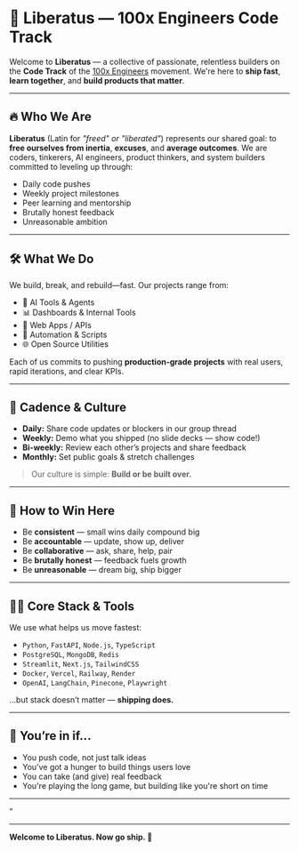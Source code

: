 # 🚀 Liberatus — 100x Engineers Code Track

Welcome to **Liberatus** — a collective of passionate, relentless builders on the **Code Track** of the [100x Engineers](https://100x.engineer) movement. We're here to **ship fast**, **learn together**, and **build products that matter**.

---

## 🔥 Who We Are

**Liberatus** (Latin for *"freed" or "liberated"*) represents our shared goal: to **free ourselves from inertia**, **excuses**, and **average outcomes**. We are coders, tinkerers, AI engineers, product thinkers, and system builders committed to leveling up through:

- Daily code pushes  
- Weekly project milestones  
- Peer learning and mentorship  
- Brutally honest feedback  
- Unreasonable ambition

---

## 🛠️ What We Do

We build, break, and rebuild—fast. Our projects range from:

- 🧠 AI Tools & Agents  
- 📊 Dashboards & Internal Tools  
- 📱 Web Apps / APIs  
- 🤖 Automation & Scripts  
- 🌐 Open Source Utilities  

Each of us commits to pushing **production-grade projects** with real users, rapid iterations, and clear KPIs.

---

## 📆 Cadence & Culture

- **Daily:** Share code updates or blockers in our group thread  
- **Weekly:** Demo what you shipped (no slide decks — show code!)  
- **Bi-weekly:** Review each other’s projects and share feedback  
- **Monthly:** Set public goals & stretch challenges  

> Our culture is simple: **Build or be built over.**

---

## 👊 How to Win Here

- Be **consistent** — small wins daily compound big  
- Be **accountable** — update, show up, deliver  
- Be **collaborative** — ask, share, help, pair  
- Be **brutally honest** — feedback fuels growth  
- Be **unreasonable** — dream big, ship bigger  

---

## 🧑‍💻 Core Stack & Tools

We use what helps us move fastest:

- `Python`, `FastAPI`, `Node.js`, `TypeScript`  
- `PostgreSQL`, `MongoDB`, `Redis`  
- `Streamlit`, `Next.js`, `TailwindCSS`  
- `Docker`, `Vercel`, `Railway`, `Render`  
- `OpenAI`, `LangChain`, `Pinecone`, `Playwright`

…but stack doesn’t matter — **shipping does.**

---

## 🚨 You’re in if...

- You push code, not just talk ideas  
- You’ve got a hunger to build things users love  
- You can take (and give) real feedback  
- You're playing the long game, but building like you're short on time  

---

”

---

**Welcome to Liberatus. Now go ship. 🚢**
